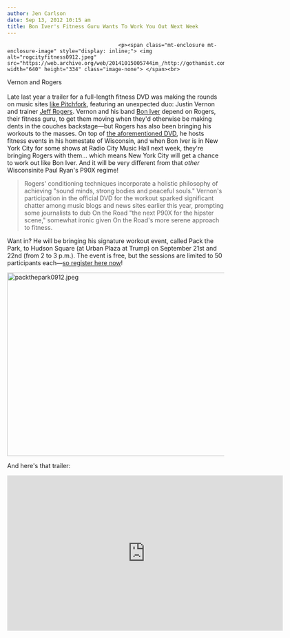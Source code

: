 ```yaml
---
author: Jen Carlson
date: Sep 13, 2012 10:15 am
title: Bon Iver's Fitness Guru Wants To Work You Out Next Week
---
```


	
										<p><span class="mt-enclosure mt-enclosure-image" style="display: inline;"> <img alt="rogcityfitness0912.jpeg" src="https://web.archive.org/web/20141015005744im_/http://gothamist.com/attachments/arts_jen/rogcityfitness0912.jpeg" width="640" height="334" class="image-none"> </span><br>
<span class="photo_caption">Vernon and Rogers</span><br>
 <br>
Late last year a trailer for a full-length fitness DVD was making the rounds on music sites <a href="https://web.archive.org/web/20141015005744/http://pitchfork.com/news/44868-that-bon-iver-workout-video-is-real-and-its-part-of-a-full-length-fitness-dvd/">like Pitchfork</a>, featuring an unexpected duo: Justin Vernon and trainer <a href="https://web.archive.org/web/20141015005744/http://www.rogcity.com/">Jeff Rogers</a>. Vernon and his band <a href="https://web.archive.org/web/20141015005744/http://gothamist.com/tags/boniver">Bon Iver</a> depend on Rogers, their fitness guru, to get them moving when they&apos;d otherwise be making dents in the couches backstage&#x2014;but Rogers has also been bringing his workouts to the masses. On top of <a href="https://web.archive.org/web/20141015005744/http://www.rogcity.com/shop.html">the aforementioned DVD</a>, he hosts fitness events in his homestate of Wisconsin, and when Bon Iver is in New York City for some shows at Radio City Music Hall next week, they&apos;re bringing Rogers with them... which means New York City will get a chance to work out like Bon Iver. And it will be very different from that <em>other</em> Wisconsinite Paul Ryan&apos;s P90X regime!</p>

<blockquote>Rogers&apos; conditioning techniques incorporate a holistic philosophy of achieving &quot;sound minds, strong bodies and peaceful souls.&quot;  Vernon&apos;s participation in the official DVD for the workout sparked significant chatter among music blogs and news sites earlier this year, prompting some journalists to dub On the Road &quot;the next P90X for the hipster scene,&quot; somewhat ironic given On the Road&apos;s more serene approach to fitness.</blockquote>

<p>Want in? He will be bringing his signature workout event, called Pack the Park, to Hudson Square (at Urban Plaza at Trump) on September 21st and 22nd (from 2 to 3 p.m.). The event is free, but the sessions are limited to 50 participants each&#x2014;<a href="www.rogcity-NYC.eventbrite.com">so register here now</a>!</p>

<p><span class="mt-enclosure mt-enclosure-image" style="display: inline;"> <img alt="packthepark0912.jpeg" src="https://web.archive.org/web/20141015005744im_/http://gothamist.com/attachments/arts_jen/packthepark0912.jpeg" width="640" height="425" class="image-none"> </span></p>

<p>And here&apos;s that trailer:</p>

<p><iframe src="https://web.archive.org/web/20141015005744if_/http://player.vimeo.com/video/33296092?byline=0&amp;portrait=0&amp;color=ffffff" width="640" height="360" frameborder="0" webkitallowfullscreen="" mozallowfullscreen="" allowfullscreen></iframe></p>					
										
									
				
